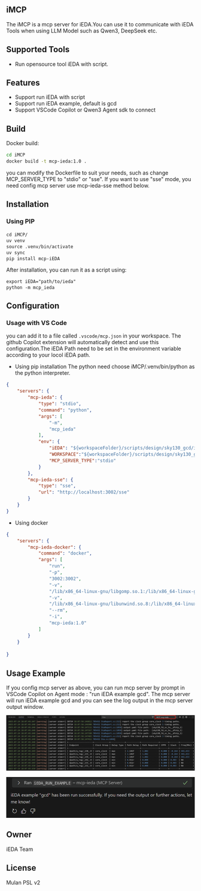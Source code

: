 ## iMCP
The iMCP is a mcp server for iEDA.You can use it to communicate with iEDA Tools when using LLM Model such as Qwen3, DeepSeek etc.

## Supported Tools
- Run opensource tool iEDA with script.

## Features
- Support run iEDA with script
- Support run iEDA example, default is gcd
- Support VSCode Copilot or Qwen3 Agent sdk to connect

## Build

Docker build:

```bash
cd iMCP
docker build -t mcp-ieda:1.0 .
```
you can modify the Dockerfile to suit your needs, such as change MCP_SERVER_TYPE to "stdio" or "sse". If you want to use "sse" mode, you need config mcp server use mcp-ieda-sse method below.

## Installation

### Using PIP
```
cd iMCP/
uv venv
source .venv/bin/activate
uv sync
pip install mcp-iEDA
```

After installation, you can run it as a script using:

```
export iEDA="path/to/ieda"
python -m mcp_ieda
```

## Configuration
### Usage with VS Code
you can add it to a file called `.vscode/mcp.json` in your workspace. The github Copilot extension will automatically detect and use this configuration.The iEDA Path need to be set in the environment variable according to your locol iEDA path.

- Using pip installation
The python need choose iMCP/.venv/bin/python as the python interpreter.

```json
{
    "servers": {
        "mcp-ieda": {
            "type": "stdio",
            "command": "python",
            "args": [
                "-m",
                "mcp_ieda"
            ],
            "env": {
                "iEDA": "${workspaceFolder}/scripts/design/sky130_gcd/iEDA",
                "WORKSPACE":"${workspaceFolder}/scripts/design/sky130_gcd",
                "MCP_SERVER_TYPE":"stdio"
            }
        },
        "mcp-ieda-sse": {
            "type": "sse",
            "url": "http://localhost:3002/sse"
        }
    }
}
```


- Using docker

```json
{
    "servers": {
        "mcp-ieda-docker": {
            "command": "docker",
            "args": [
                "run", 
                "-p", 
                "3002:3002",
                "-v",
                "/lib/x86_64-linux-gnu/libgomp.so.1:/lib/x86_64-linux-gnu/libgomp.so.1",
                "-v",
                "/lib/x86_64-linux-gnu/libunwind.so.8:/lib/x86_64-linux-gnu/libunwind.so.8",
                "--rm",
                "-i",
                "mcp-ieda:1.0"
            ]
        }
    }

}
```


## Usage Example
If you config mcp server as above, you can run mcp server by prompt in VSCode Copilot on Agent mode : "run iEDA example gcd". The mcp server will run iEDA example gcd and you can see the log output in the mcp server output window.

![mcp output](./images/mcp_output.png "mcp output window")

![vscode copilot prompt](./images/vscode-copilot.png "vscode copilot prompt")

## Owner
iEDA Team

## License
Mulan PSL v2
